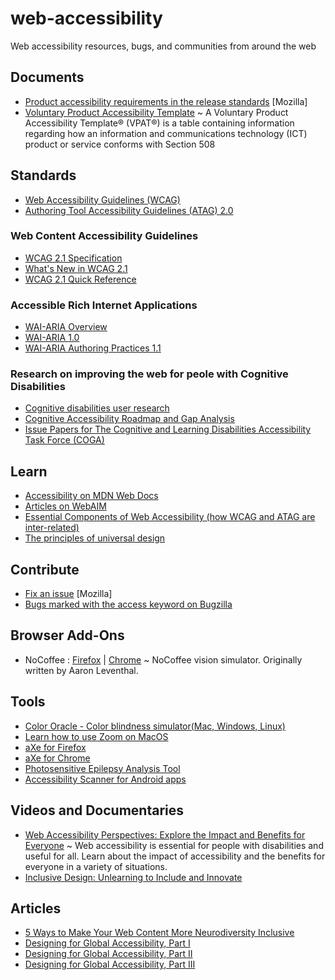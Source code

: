 # web-accessibility
Web accessibility resources, bugs, and communities from around the web

## Documents

* [Product accessibility requirements in the release standards](https://docs.google.com/document/d/1NaCEIshLuXzqxJbpSNFmzeUigcMpReGD1JzPknnpvlo/edit#heading=h.otzjplb9vdv1) [Mozilla]
* [Voluntary Product Accessibility Template](https://en.wikipedia.org/wiki/Voluntary_Product_Accessibility_Template)
 ~ A Voluntary Product Accessibility Template® (VPAT®) is a table containing information regarding how an information and communications technology (ICT) product or service conforms with Section 508
 
 ## Standards
 
 - [Web Accessibility Guidelines (WCAG)](https://www.w3.org/TR/WCAG21/)
 - [Authoring Tool Accessibility Guidelines (ATAG) 2.0](https://www.w3.org/TR/ATAG20/)
 
 ### Web Content Accessibility Guidelines
 
 - [WCAG 2.1 Specification](https://www.w3.org/TR/WCAG21/)
 - [What's New in WCAG 2.1](https://www.w3.org/WAI/standards-guidelines/wcag/new-in-21/)
 - [WCAG 2.1 Quick Reference](https://www.w3.org/WAI/WCAG21/quickref/)
 
 ### Accessible Rich Internet Applications
 
 - [WAI-ARIA Overview](http://www.w3.org/WAI/intro/aria.php)
 - [WAI-ARIA 1.0](http://www.w3.org/TR/wai-aria/)
 - [WAI-ARIA Authoring Practices 1.1](https://www.w3.org/TR/wai-aria-practices-1.1/)
 
 ### Research on improving the web for peole with Cognitive Disabilities
 
 - [Cognitive disabilities user research](https://w3c.github.io/coga/user-research/)
 - [Cognitive Accessibility Roadmap and Gap Analysis](https://w3c.github.io/coga/gap-analysis/)
 - [Issue Papers for The Cognitive and Learning Disabilities Accessibility Task Force (COGA)](https://w3c.github.io/coga/issue-papers/)
 
 ## Learn
 
 - [Accessibility on MDN Web Docs](https://developer.mozilla.org/en-US/docs/Web/Accessibility)
 - [Articles on WebAIM](https://webaim.org/articles/)
 - [Essential Components of Web Accessibility (how WCAG and ATAG are inter-related)](https://www.w3.org/WAI/intro/components.php)
 - [The principles of universal design](https://projects.ncsu.edu/ncsu/design/cud/pubs_p/docs/poster.pdf)
 
 ## Contribute
 
 * [Fix an issue](https://codetribute.mozilla.org/projects/a11y) [Mozilla]
 * [Bugs marked with the access keyword on Bugzilla](https://bugzilla.mozilla.org/buglist.cgi?list_id=14717192&o1=substring&v1=access&f1=keywords&resolution=---&classification=Client%20Software&classification=Developer%20Infrastructure&classification=Components&classification=Server%20Software&classification=Other&query_format=advanced)

## Browser Add-Ons

* NoCoffee : [Firefox](https://addons.mozilla.org/en-US/firefox/addon/nocoffee/) | [Chrome](https://chrome.google.com/webstore/detail/nocoffee/jjeeggmbnhckmgdhmgdckeigabjfbddl?hl=en-GB) ~ NoCoffee vision simulator. Originally written by Aaron Leventhal.

## Tools

- [Color Oracle - Color blindness simulator(Mac, Windows, Linux)](http://www.colororacle.org/index.html)
- [Learn how to use Zoom on MacOS](https://mcmw.abilitynet.org.uk/macos-mojave-magnifying-screen)
- [aXe for Firefox](https://addons.mozilla.org/en-US/firefox/addon/axe-devtools/)
- [aXe for Chrome](https://chrome.google.com/webstore/detail/axe/lhdoppojpmngadmnindnejefpokejbdd)
- [Photosensitive Epilepsy Analysis Tool](https://trace.umd.edu/peat/)
- [Accessibility Scanner for Android apps](https://play.google.com/store/apps/details?id=com.google.android.apps.accessibility.auditor)

## Videos and Documentaries

* [Web Accessibility Perspectives: Explore the Impact and Benefits for Everyone](https://www.w3.org/WAI/perspective-videos/) ~ Web accessibility is essential for people with disabilities and useful for all. Learn about the impact of accessibility and the benefits for everyone in a variety of situations.
* [Inclusive Design: Unlearning to Include and Innovate](https://www.youtube.com/watch?v=uE543v8kj50&list=PLYiaJo7rYNXIUOhbjr1KJUlMdqB_6mweL&index=3&t=0s)

## Articles

* [5 Ways to Make Your Web Content More Neurodiversity Inclusive](http://nosmag.org/5-ways-to-make-your-web-content-more-neurodiversity-inclusive/)
* [Designing for Global Accessibility, Part I](https://design.google/library/designing-global-accessibility-part-1/)
* [Designing for Global Accessibility, Part II](https://design.google/library/designing-global-accessibility-part-2/)
* [Designing for Global Accessibility, Part III](https://design.google/library/designing-global-accessibility-part-iii/)
